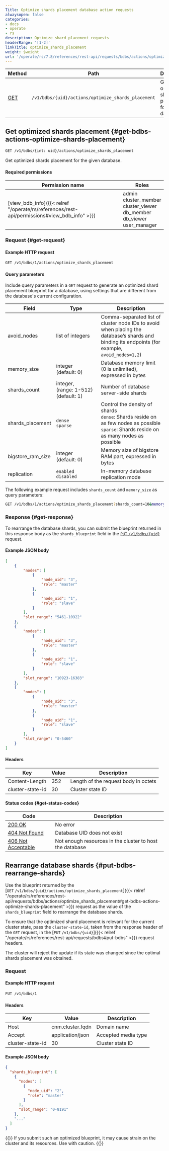 ```yaml
---
Title: Optimize shards placement database action requests
alwaysopen: false
categories:
- docs
- operate
- rs
description: Optimize shard placement requests
headerRange: '[1-2]'
linkTitle: optimize_shards_placement
weight: $weight
url: '/operate/rs/7.8/references/rest-api/requests/bdbs/actions/optimize_shards_placement/'
---
```


| Method | Path | Description |
|--------|------|-------------|
| [GET](#get-bdbs-actions-optimize-shards-placement) | `/v1/bdbs/{uid}/actions/optimize_shards_placement` | Get optimized shards placement for a database  |


## Get optimized shards placement {#get-bdbs-actions-optimize-shards-placement}

```sh
GET /v1/bdbs/{int: uid}/actions/optimize_shards_placement
```

Get optimized shards placement for the given database.

#### Required permissions

| Permission name | Roles |
|-----------------|-------|
| [view_bdb_info]({{< relref "/operate/rs/references/rest-api/permissions#view_bdb_info" >}}) | admin<br />cluster_member<br />cluster_viewer<br />db_member<br />db_viewer<br />user_manager |

### Request {#get-request}

#### Example HTTP request

```sh
GET /v1/bdbs/1/actions/optimize_shards_placement
```

#### Query parameters

Include query parameters in a `GET` request to generate an optimized shard placement blueprint for a database, using settings that are different from the database's current configuration.

| Field | Type | Description |
|-------|------|-------------|
| avoid_nodes | list of integers | Comma-separated list of cluster node IDs to avoid when placing the database’s shards and binding its endpoints (for example, `avoid_nodes=1,2`) |
| memory_size | integer (default:&nbsp;0) | Database memory limit (0 is unlimited), expressed in bytes |
| shards_count | integer, <nobr>(range: 1-512)</nobr> (default:&nbsp;1) | Number of database server-side shards |
| shards_placement | `dense` <br />`sparse` | Control the density of shards <br /> `dense`: Shards reside on as few nodes as possible <br /> `sparse`: Shards reside on as many nodes as possible |
| bigstore_ram_size | integer (default:&nbsp;0) | Memory size of bigstore RAM part, expressed in bytes |
| replication | `enabled`<br />`disabled` | In-memory database replication mode |

The following example request includes `shards_count` and `memory_size` as query parameters:

```sh
GET /v1/bdbs/1/actions/optimize_shards_placement?shards_count=10&memory_size=10000
```

### Response {#get-response}

To rearrange the database shards, you can submit the blueprint returned in this response body as the `shards_blueprint` field in the [`PUT`&nbsp;`/v1/bdbs/{uid}`](#put-bdbs-rearrange-shards) request.

#### Example JSON body

```json
[
    {
        "nodes": [
            {
                "node_uid": "3",
                "role": "master"
            },
            {
                "node_uid": "1",
                "role": "slave"
            }
        ],
        "slot_range": "5461-10922"
    },
    {
        "nodes": [
            {
                "node_uid": "3",
                "role": "master"
            },
            {
                "node_uid": "1",
                "role": "slave"
            }
        ],
        "slot_range": "10923-16383"
    },
    {
        "nodes": [
            {
                "node_uid": "3",
                "role": "master"
            },
            {
                "node_uid": "1",
                "role": "slave"
            }
        ],
        "slot_range": "0-5460"
    }
]
```

#### Headers

| Key | Value | Description |
|-----|-------|-------------|
| Content-Length | 352 | Length of the request body in octets |
| cluster-state-id | 30 | Cluster state ID |

#### Status codes {#get-status-codes}

| Code | Description |
|------|-------------|
| [200 OK](http://www.w3.org/Protocols/rfc2616/rfc2616-sec10.html#sec10.2.1) | No error |
| [404 Not Found](http://www.w3.org/Protocols/rfc2616/rfc2616-sec10.html#sec10.4.5) | Database UID does not exist |
| [406 Not Acceptable](http://www.w3.org/Protocols/rfc2616/rfc2616-sec10.html#sec10.4.7) | Not enough resources in the cluster to host the database |

## Rearrange database shards {#put-bdbs-rearrange-shards}

Use the blueprint returned by the [`GET`&nbsp;`/v1/bdbs/{uid}/actions/optimize_shards_placement`]({{< relref "/operate/rs/references/rest-api/requests/bdbs/actions/optimize_shards_placement#get-bdbs-actions-optimize-shards-placement" >}}) request as the value of the `shards_blueprint` field to rearrange the database shards.

To ensure that the optimized shard placement is relevant for the current cluster state, pass the `cluster-state-id`, taken from the response header of the `GET` request, in the [`PUT`&nbsp;`/v1/bdbs/{uid}`]({{< relref "/operate/rs/references/rest-api/requests/bdbs#put-bdbs" >}}) request headers.

The cluster will reject the update if its state was changed since the optimal shards placement was obtained.

### Request

#### Example HTTP request

```sh
PUT /v1/bdbs/1
```

#### Headers

| Key | Value | Description |
|-----|-------|-------------|
| Host | cnm.cluster.fqdn | Domain name |
| Accept | application/json | Accepted media type |
| cluster-state-id | 30 | Cluster state ID |

#### Example JSON body

```json
{
  "shards_blueprint": [
    {
      "nodes": [
        {
          "node_uid": "2",
          "role": "master"
        }
      ],
      "slot_range": "0-8191"
    },
    "..."
  ]
}
```

{{<warning>}}
If you submit such an optimized blueprint, it may cause strain on the cluster and its resources. Use with caution.
{{</warning>}}
